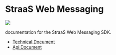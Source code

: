 # StraaS Web Messaging
![](https://event.livehouse.in/straas.io/admintool/images/logo.png)

documentation for the StraaS Web Messaging SDK.

* [Technical Document](https://github.com/StraaS/StraaS-web-messaging/wiki)
* [Api Document](https://straas.github.io/StraaS-web-messaging/messaging/index.html)
